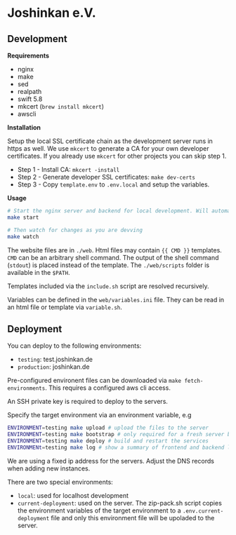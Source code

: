 # Joshinkan e.V.


## Development

**Requirements**
- nginx
- make
- sed
- realpath
- swift 5.8
- mkcert (`brew install mkcert`) 
- awscli

**Installation**

Setup the local SSL certificate chain as the development server runs in https as well. We use `mkcert` to generate a CA for your own developer certificates. If you already use `mkcert` for other projects you can skip step 1.

- Step 1 - Install CA: `mkcert -install`
- Step 2 - Generate developer SSL certificates: `make dev-certs`
- Step 3 - Copy `template.env` to `.env.local` and setup the variables.

**Usage**

``` bash
# Start the nginx server and backend for local development. Will automatically compile the backend.
make start

# Then watch for changes as you are devving
make watch
```


The website files are in `./web`. Html files may contain `{{ CMD }}` templates. `CMD` can be an arbitrary shell command. The output of the shell command (`stdout`) is placed instead of the template. The `./web/scripts` folder is available in the `$PATH`. 

Templates included via the `include.sh` script are resolved recursively. 

Variables can be defined in the `web/variables.ini` file. They can be read in an html file or template via `variable.sh`.

## Deployment 

You can deploy to the following environments:
- `testing`: test.joshinkan.de
- `production`: joshinkan.de

Pre-configured environent files can be downloaded via `make fetch-environments`. This requires a configured aws cli access. 

An SSH private key is required to deploy to the servers.

Specify the target environment via an environment variable, e.g

```bash
ENVIRONMENT=testing make upload # upload the files to the server
ENVIRONMENT=testing make bootstrap # only required for a fresh server before first deployment
ENVIRONMENT=testing make deploy # build and restart the services
ENVIRONMENt=testing make log # show a summary of frontend and backend logs
``` 

We are using a fixed ip address for the servers. Adjust the DNS records when adding new instances.

There are two special environments:
- `local`: used for localhost development
- `current-deployment`: used on the server. The zip-pack.sh script copies the environment variables of the target environment to a `.env.current-deployment` file and only this environment file will be upoladed to the server.
